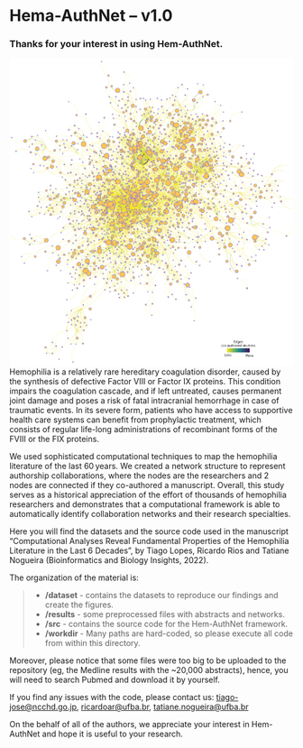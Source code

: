 # Hema-AuthNet – v1.0

### Thanks for your interest in using Hem-AuthNet.

<img align="right" src="images/Hem-AuthNet.png">

Hemophilia is a relatively rare hereditary coagulation disorder, caused by the synthesis of defective Factor VIII or Factor IX proteins. This condition impairs the coagulation cascade, and if left untreated, causes permanent joint damage and poses a risk of fatal intracranial hemorrhage in case of traumatic events. In its severe form, patients who have access to supportive health care systems can benefit from prophylactic treatment, which consists of regular life-long administrations of recombinant forms of the FVIII or the FIX proteins.

We used sophisticated computational techniques to map the hemophilia literature of the last 60 years. We created a network structure to represent authorship collaborations, where the nodes are the researchers and 2 nodes are connected if they co-authored a manuscript. Overall, this study serves as a historical appreciation of the effort of thousands of hemophilia researchers and demonstrates that a computational framework is able to automatically identify collaboration networks and their research specialties.

Here you will find the datasets and the source code used in the manuscript “Computational Analyses Reveal Fundamental Properties of the Hemophilia Literature in the Last 6 Decades”, by Tiago Lopes, Ricardo Rios and Tatiane Nogueira (Bioinformatics and Biology Insights, 2022).

The organization of the material is:

> - **/dataset** - contains the datasets to reproduce our findings and create the figures.
> - **/results** - some preprocessed files with abstracts and networks.
> - **/src** - contains the source code for the Hem-AuthNet framework.
> - **/workdir** - Many paths are hard-coded, so please execute all code from within this directory. 

Moreover, please notice that some files were too big to be uploaded to the repository (eg, the Medline results with the ~20,000 abstracts), hence, you will need to search Pubmed and download it by yourself.

If you find any issues with the code, please contact us: tiago-jose@ncchd.go.jp, ricardoar@ufba.br, tatiane.nogueira@ufba.br

On the behalf of all of the authors, we appreciate your interest in Hem-AuthNet and hope it is useful to your research.

